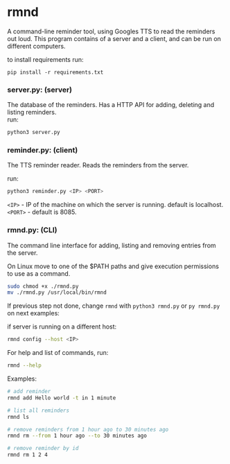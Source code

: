 # rmnd

A command-line reminder tool, using Googles TTS to read the reminders out loud.
This program contains of a server and a client, and can be run on different computers. 


to install requirements run:  
```
pip install -r requirements.txt
```  

### server.py: (server)
The database of the reminders. Has a HTTP API for adding, deleting and listing reminders.  
run:  
```bash
python3 server.py
```  

### reminder.py: (client)
The TTS reminder reader. Reads the reminders from the server.

run:  
```bash
python3 reminder.py <IP> <PORT>
```  
`<IP>` - IP of the machine on which the server is running. default is localhost.  
`<PORT>` - default is 8085.

### rmnd.py: (CLI)
The command line interface for adding, listing and removing entries from the server.

On Linux move to one of the $PATH paths and give execution permissions to use as a command. 
```bash
sudo chmod +x ./rmnd.py
mv ./rmnd.py /usr/local/bin/rmnd
```  


If previous step not done, change `rmnd` with `python3 rmnd.py` or `py rmnd.py` on next examples:  

if server is running on a different host:  
```bash 
rmnd config --host <IP>
```  

For help and list of commands, run:  
```bash
rmnd --help
```  

Examples:
```bash
# add reminder
rmnd add Hello world -t in 1 minute

# list all reminders
rmnd ls

# remove reminders from 1 hour ago to 30 minutes ago
rmnd rm --from 1 hour ago --to 30 minutes ago

# remove reminder by id
rmnd rm 1 2 4
```  



